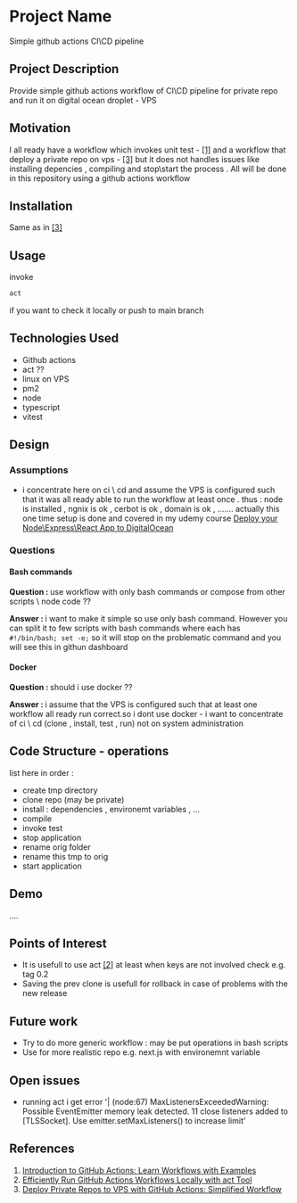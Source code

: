 <h1>Project Name</h1>
Simple github actions CI\CD pipeline

<h2>Project Description</h2>
Provide simple github actions workflow of CI\CD pipeline for private repo and run it on digital ocean droplet - VPS

<h2>Motivation</h2>
I all ready have a workflow which invokes unit test - <a href='#ref1'>[1]</a> and a workflow that deploy a private repo on vps - <a href='#ref3'>[3]</a> but it does not handles issues like installing depencies , compiling and stop\start the process . All will be done in this repository using a github actions workflow

<h2>Installation</h2>
Same as in <a href='#ref3'>[3]</a>


<h2>Usage</h2>
invoke 

```bash
act
```

if you want to check it locally or push to main branch


<h2>Technologies Used</h2>
<ul>
<li>Github actions</li>
<li>act ??</li>
<li>linux on VPS</li>
<li>pm2</li>
<li>node</li>
<li>typescript</li>
<li>vitest</li>
</ul>


<h2>Design</h2>

<h3>Assumptions</h3>
<ul>
<li>i concentrate here on ci \ cd and assume the VPS is configured such that it was all ready able to run the workflow at least once . thus : node is installed , ngnix is ok , cerbot is ok , domain is ok , ....... actually this one time setup is done and covered in my udemy course <a href='https://www.udemy.com/course/deploy-your-node-express-app-to-the-cloud/'>Deploy your Node\Express\React App to DigitalOcean</a></li>
</ul>



<h3>Questions</h3>
<h4>Bash commands</h4>
<strong>Question : </strong>
use workflow with only bash commands or compose from other scripts \ node code ??
<p><strong>Answer : </strong>
i want to make it simple so use only bash command. However you can split it to few scripts with bash commands where each has <code>#!/bin/bash; set -e;</code> so it will stop on the problematic command and you will see this in githun dashboard</p>

<h4>Docker</h4>
<strong>Question : </strong>
should i use docker ??

<p><strong>Answer : </strong>i assume that the VPS is configured such that at least one workflow all ready run correct.so i dont use docker - i want to concentrate of ci \ cd (clone , install, test , run) not on system administration</p>

<h2>Code Structure - operations</h2>
list here in order : 
<ul>
  <li>create tmp directory</li>
  <li>clone repo (may be private)</li>
  <li>install : dependencies , environemt variables , ... </li>
  <li>compile</li>
  <li>invoke test</li>
  <li>stop application</li>
  <li>rename orig folder</li>
  <li>rename this tmp to orig</li>
  <li>start application</li>
</ul>


<h2>Demo</h2>
....

<h2>Points of Interest</h2>
<ul>
    <li>It is usefull to use act <a href='#ref2'>[2]</a> at least when keys are not involved check e.g. tag 0.2</li>
   <li>Saving the prev clone is usefull for rollback in case of problems with the new release</li>
</ul>

<h2>Future work</h2>
<ul>
<li>Try to do more generic workflow : may be put operations in bash scripts</li>
<li>Use for more realistic repo e.g. next.js with environemnt variable</li>
</ul>

<h2>Open issues</h2>
<ul>
<li>running act i get error '| (node:67) MaxListenersExceededWarning: Possible EventEmitter memory leak detected. 11 close listeners added to [TLSSocket]. Use emitter.setMaxListeners() to increase limit'</li>
</ul>



<h2>References</h2>
<ol>
    <li id='ref1'><a href='https://youtu.be/x239z6DdE0A'>Introduction to GitHub Actions: Learn Workflows with Examples</a></li>
   <li id='ref2'><a href='https://youtu.be/Mir-uLSQmwA'> Efficiently Run GitHub Actions Workflows Locally with act Tool </a></li>
   <li id='ref3'><a href='https://youtu.be/Aj8vqPHzDos'>Deploy Private Repos to VPS with GitHub Actions: Simplified Workflow</a></li>
</ol>
